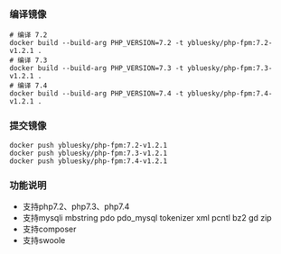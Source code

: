 ### 编译镜像
```
# 编译 7.2
docker build --build-arg PHP_VERSION=7.2 -t ybluesky/php-fpm:7.2-v1.2.1 .
# 编译 7.3
docker build --build-arg PHP_VERSION=7.3 -t ybluesky/php-fpm:7.3-v1.2.1 .
# 编译 7.4
docker build --build-arg PHP_VERSION=7.4 -t ybluesky/php-fpm:7.4-v1.2.1 .
```

### 提交镜像
```
docker push ybluesky/php-fpm:7.2-v1.2.1
docker push ybluesky/php-fpm:7.3-v1.2.1
docker push ybluesky/php-fpm:7.4-v1.2.1
```

### 功能说明
- 支持php7.2、php7.3、php7.4
- 支持mysqli mbstring pdo pdo_mysql tokenizer xml pcntl bz2 gd zip
- 支持composer
- 支持swoole
